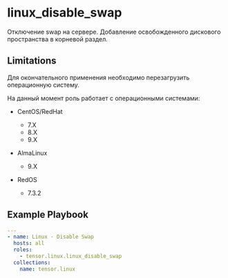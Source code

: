 linux_disable_swap
=========

Отключение swap на сервере. Добавление освобожденного дискового пространства в корневой раздел.

Limitations
------------
Для окончательного применения необходимо перезагрузить операционную систему.

На данный момент роль работает с операционными системами:

- CentOS/RedHat
    - 7.X
    - 8.X
    - 9.X

- AlmaLinux
    - 9.X
    
- RedOS
    - 7.3.2

Example Playbook
----------------

```yaml
---
- name: Linux - Disable Swap
  hosts: all
  roles:
    - tensor.linux.linux_disable_swap
  collections:
    name: tensor.linux
```
